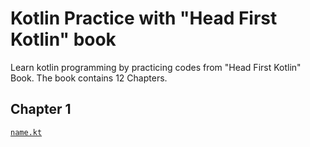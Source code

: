 # Kotlin Practice with "Head First Kotlin" book
Learn kotlin programming by practicing codes from "Head First Kotlin" Book. The book contains 12 Chapters.

## Chapter 1
[`name.kt`](Chapter_1/name.kt)
